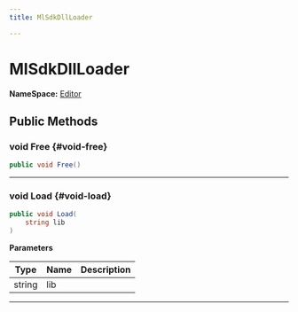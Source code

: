```yaml
---
title: MlSdkDllLoader

---
```


# MlSdkDllLoader



**NameSpace:** 
[Editor](/versioned_docs/version-22-Feb-2023/unity-api/api/Tests.Editor/Tests.Editor.md) 








## Public Methods

### void Free {#void-free}

```csharp
public void Free()
```






-----------

### void Load {#void-load}

```csharp
public void Load(
    string lib
)
```


**Parameters**

| Type | Name  | Description  | 
|--|--|--|
| string |lib||






-----------


